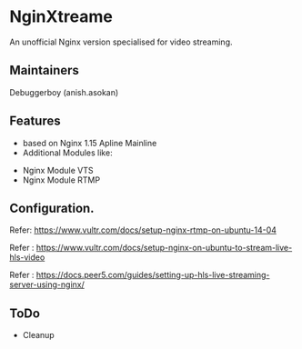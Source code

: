 # NginXtreame

An unofficial Nginx version specialised for video streaming.

## Maintainers
Debuggerboy (anish.asokan)

## Features

* based on Nginx 1.15 Apline Mainline
* Additional Modules like:
 - Nginx Module VTS
 - Nginx Module RTMP
 
## Configuration.

Refer: https://www.vultr.com/docs/setup-nginx-rtmp-on-ubuntu-14-04

Refer : https://www.vultr.com/docs/setup-nginx-on-ubuntu-to-stream-live-hls-video

Refer : https://docs.peer5.com/guides/setting-up-hls-live-streaming-server-using-nginx/

## ToDo
 * Cleanup
